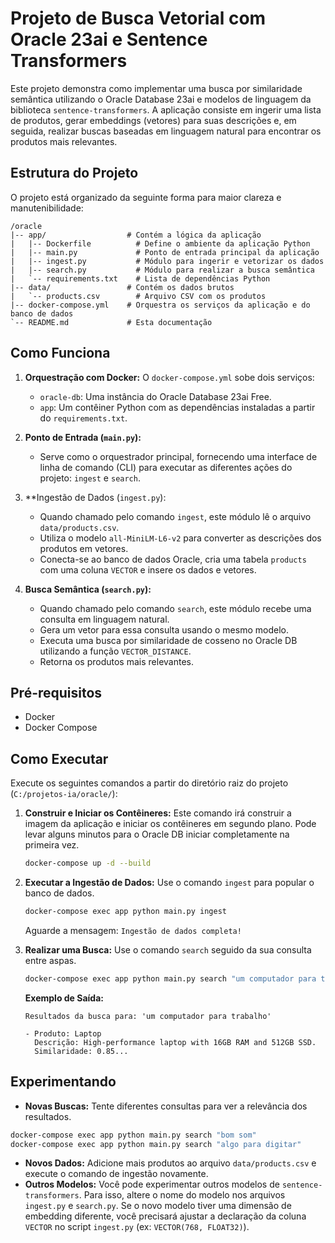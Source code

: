# Projeto de Busca Vetorial com Oracle 23ai e Sentence Transformers

Este projeto demonstra como implementar uma busca por similaridade semântica utilizando o Oracle Database 23ai e modelos de linguagem da biblioteca `sentence-transformers`. A aplicação consiste em ingerir uma lista de produtos, gerar embeddings (vetores) para suas descrições e, em seguida, realizar buscas baseadas em linguagem natural para encontrar os produtos mais relevantes.

## Estrutura do Projeto

O projeto está organizado da seguinte forma para maior clareza e manutenibilidade:

```
/oracle
|-- app/                  # Contém a lógica da aplicação
|   |-- Dockerfile          # Define o ambiente da aplicação Python
|   |-- main.py             # Ponto de entrada principal da aplicação
|   |-- ingest.py           # Módulo para ingerir e vetorizar os dados
|   |-- search.py           # Módulo para realizar a busca semântica
|   `-- requirements.txt    # Lista de dependências Python
|-- data/                 # Contém os dados brutos
|   `-- products.csv        # Arquivo CSV com os produtos
|-- docker-compose.yml    # Orquestra os serviços da aplicação e do banco de dados
`-- README.md             # Esta documentação
```

## Como Funciona

1.  **Orquestração com Docker:** O `docker-compose.yml` sobe dois serviços:
    *   `oracle-db`: Uma instância do Oracle Database 23ai Free.
    *   `app`: Um contêiner Python com as dependências instaladas a partir do `requirements.txt`.

2.  **Ponto de Entrada (`main.py`):**
    *   Serve como o orquestrador principal, fornecendo uma interface de linha de comando (CLI) para executar as diferentes ações do projeto: `ingest` e `search`.

3.  **Ingestão de Dados (`ingest.py`):
    *   Quando chamado pelo comando `ingest`, este módulo lê o arquivo `data/products.csv`.
    *   Utiliza o modelo `all-MiniLM-L6-v2` para converter as descrições dos produtos em vetores.
    *   Conecta-se ao banco de dados Oracle, cria uma tabela `products` com uma coluna `VECTOR` e insere os dados e vetores.

4.  **Busca Semântica (`search.py`):**
    *   Quando chamado pelo comando `search`, este módulo recebe uma consulta em linguagem natural.
    *   Gera um vetor para essa consulta usando o mesmo modelo.
    *   Executa uma busca por similaridade de cosseno no Oracle DB utilizando a função `VECTOR_DISTANCE`.
    *   Retorna os produtos mais relevantes.

## Pré-requisitos

*   Docker
*   Docker Compose

## Como Executar

Execute os seguintes comandos a partir do diretório raiz do projeto (`C:/projetos-ia/oracle/`):

1.  **Construir e Iniciar os Contêineres:**
    Este comando irá construir a imagem da aplicação e iniciar os contêineres em segundo plano. Pode levar alguns minutos para o Oracle DB iniciar completamente na primeira vez.

    ```sh
    docker-compose up -d --build
    ```

2.  **Executar a Ingestão de Dados:**
    Use o comando `ingest` para popular o banco de dados.

    ```sh
    docker-compose exec app python main.py ingest
    ```

    Aguarde a mensagem: `Ingestão de dados completa!`

3.  **Realizar uma Busca:**
    Use o comando `search` seguido da sua consulta entre aspas.

    ```sh
    docker-compose exec app python main.py search "um computador para trabalho"
    ```

    **Exemplo de Saída:**
    ```
    Resultados da busca para: 'um computador para trabalho'

    - Produto: Laptop
      Descrição: High-performance laptop with 16GB RAM and 512GB SSD.
      Similaridade: 0.85...
    ```

## Experimentando

*   **Novas Buscas:** Tente diferentes consultas para ver a relevância dos resultados.
  ```sh
  docker-compose exec app python main.py search "bom som"
  docker-compose exec app python main.py search "algo para digitar"
  ```
*   **Novos Dados:** Adicione mais produtos ao arquivo `data/products.csv` e execute o comando de ingestão novamente.
*   **Outros Modelos:** Você pode experimentar outros modelos de `sentence-transformers`. Para isso, altere o nome do modelo nos arquivos `ingest.py` e `search.py`. Se o novo modelo tiver uma dimensão de embedding diferente, você precisará ajustar a declaração da coluna `VECTOR` no script `ingest.py` (ex: `VECTOR(768, FLOAT32)`).
